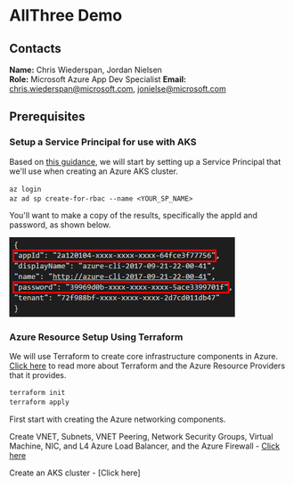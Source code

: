 # AllThree Demo

## Contacts
**Name:** Chris Wiederspan, Jordan Nielsen  
**Role:** Microsoft Azure App Dev Specialist 
**Email:** chris.wiederspan@microsoft.com, jonielse@microsoft.com

## Prerequisites

### Setup a Service Principal for use with AKS

Based on [this guidance](https://docs.microsoft.com/en-us/azure/container-service/kubernetes/container-service-kubernetes-service-principal), we will start by setting up a Service Principal that we'll use when creating an Azure AKS cluster.

`az login`  
`az ad sp create-for-rbac --name <YOUR_SP_NAME>`

You'll want to make a copy of the results, specifically the appId and password, as shown below.

![Credential screenshot](/assets/service-principal.png)

### Azure Resource Setup Using Terraform

We will use Terraform to create core infrastructure components in Azure. 
[Click here](https://www.terraform.io/docs/providers/azurerm/index.html) to read more about Terraform
and the Azure Resource Providers that it provides.

```bash
terraform init  
terraform apply  
```

First start with creating the Azure networking components.

Create VNET, Subnets, VNET Peering, Network Security Groups, Virtual Machine, NIC, and L4 Azure Load Balancer, and the Azure Firewall - [Click here](https://github.com/SouthwestAzure/allthree-infra-perm/tree/master/networking)

Create an AKS cluster - [Click here]
